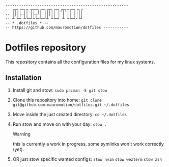 ```
------------------------------------------------------
-- ┌┬┐┌─┐┬ ┬┬─┐┌─┐┌┬┐┌─┐┌┬┐┬┌─┐┌┐┌
-- │││├─┤│ │├┬┘│ │││││ │ │ ││ ││││
-- ┴ ┴┴ ┴└─┘┴└─└─┘┴ ┴└─┘ ┴ ┴└─┘┘└┘
-- * .dotfiles * --
-- https://github.com/mauromotion/dotfiles -----------
```

# Dotfiles repository

This repository contains all the configuration files for my linux systems.

## Installation

1. Install git and stow:
   `sudo pacman -S git stow`

2. Clone this repository into home:
   `git clone git@github.com:mauromotion/dotfiles.git ~/.dotfiles`

3. Move inside the just created directory:
   `cd ~/.dotfiles`

4. Run stow and move on with your day:
   `stow .`

   > [!WARNING]
   > this is currently a work in progress, some symlinks won't work correctly (yet).

5. OR just stow specific wanted configs:
   `stow nvim` `stow wezterm` `stow zsh`
